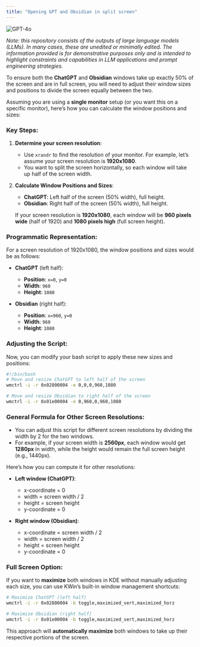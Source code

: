 ```yaml
---
title: "Opening GPT and Obsidian in split screen"
---
```

![GPT-4o](https://img.shields.io/badge/GPT--4o-3333FF?style=for-the-badge&logo=openai&logoColor=white)



*Note: this repository consists of the outputs of large language models (LLMs). In many cases, these are unedited or minimally edited. The information provided is for demonstrative purposes only and is intended to highlight constraints and capabilities in LLM applications and prompt engineering strategies.*


To ensure both the **ChatGPT** and **Obsidian** windows take up exactly 50% of the screen and are in full screen, you will need to adjust their window sizes and positions to divide the screen equally between the two.

Assuming you are using a **single monitor** setup (or you want this on a specific monitor), here’s how you can calculate the window positions and sizes:

### Key Steps:
1. **Determine your screen resolution**: 
   - Use `xrandr` to find the resolution of your monitor. For example, let’s assume your screen resolution is **1920x1080**.
   - You want to split the screen horizontally, so each window will take up half of the screen width.

2. **Calculate Window Positions and Sizes**:
   - **ChatGPT**: Left half of the screen (50% width), full height.
   - **Obsidian**: Right half of the screen (50% width), full height.

   If your screen resolution is **1920x1080**, each window will be **960 pixels wide** (half of 1920) and **1080 pixels high** (full screen height).

### Programmatic Representation:

For a screen resolution of 1920x1080, the window positions and sizes would be as follows:

- **ChatGPT** (left half):
   - **Position**: `x=0`, `y=0`
   - **Width**: `960`
   - **Height**: `1080`

- **Obsidian** (right half):
   - **Position**: `x=960`, `y=0`
   - **Width**: `960`
   - **Height**: `1080`

### Adjusting the Script:
Now, you can modify your bash script to apply these new sizes and positions:

```bash
#!/bin/bash
# Move and resize ChatGPT to left half of the screen
wmctrl -i -r 0x02800004 -e 0,0,0,960,1080

# Move and resize Obsidian to right half of the screen
wmctrl -i -r 0x01e00004 -e 0,960,0,960,1080
```

### General Formula for Other Screen Resolutions:
- You can adjust this script for different screen resolutions by dividing the width by 2 for the two windows.
- For example, if your screen width is **2560px**, each window would get **1280px** in width, while the height would remain the full screen height (e.g., 1440px).

Here’s how you can compute it for other resolutions:

- **Left window (ChatGPT)**: 
   - x-coordinate = 0
   - width = screen width / 2
   - height = screen height
   - y-coordinate = 0

- **Right window (Obsidian)**:
   - x-coordinate = screen width / 2
   - width = screen width / 2
   - height = screen height
   - y-coordinate = 0

### Full Screen Option:
If you want to **maximize** both windows in KDE without manually adjusting each size, you can use KWin’s built-in window management shortcuts:

```bash
# Maximize ChatGPT (left half)
wmctrl -i -r 0x02800004 -b toggle,maximized_vert,maximized_horz

# Maximize Obsidian (right half)
wmctrl -i -r 0x01e00004 -b toggle,maximized_vert,maximized_horz
```

This approach will **automatically maximize** both windows to take up their respective portions of the screen.